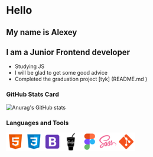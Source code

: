 # Hello
## My name is Alexey
## I am a Junior Frontend developer 

- Studying JS
- I will be glad to get some good advice
- Completed the graduation project [tyk] (README.md )

### GitHub Stats Card
![Anurag's GitHub stats](https://github-readme-stats.vercel.app/api?username=aleksey-davidenko&show_icons=true&theme=radical)

### Languages and Tools

<img align="left" alt="HTML5" width="50px" src="./src/icons8-html-5-48.png" />
<img align="left" alt="CSS3" width="50px" src="./src/icons8-css3-48.png" />
<img align="left" alt="BOOTSTRAP" width="50px" src="./src/icons8-bootstrap-48.png" />
<img align="left" alt="GULP" width="50px" src="./src/icons8-gulp-32.png" />
<img align="left" alt="FIGMA" width="50px" src="./src/icons8-figma-48.png" />
<img align="left" alt="SASS" width="50px" src="./src/icons8-sass-48.png" />
<img align="left" alt="GIT" width="50px" src="./src/icons8-git-48.png" />

